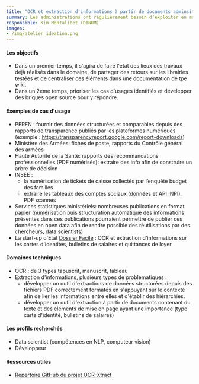 ```yaml
---
title: "OCR et extraction d'informations à partir de documents adminsitratifs"
summary: Les administrations ont régulièrement besoin d’exploiter en masse des documents administratifs sous des formats non directement exploitables (PDF scannés, images, etc.). L’information contenue dans ces documents, pour être exploitée, doit passer par une étape d'extraction et de structuration de l’information, qui est vite très chronophage si elle doit être réalisée à la main.
responsible: Kim Montalibet (DINUM)
images: 
- /img/atelier_ideation.png
---
```


#### Les objectifs 
* Dans un premier temps, il s'agira de faire l'état des lieux des travaux déjà réalisés dans le domaine, de partager des retours sur les librairies testées et de centraliser ces éléments dans une documentation de tpe wiki. 
* Dans un 2eme temps, prioriser les cas d'usages identifiés et dévelepper des briques open source pour y répondre.

#### Exemples de cas d'usage
* PEREN : fournir des données structurées et comparables depuis des rapports de transparence publiés par les plateformes numériques (exemple : https://transparencyreport.google.com/report-downloads)
* Ministère des Armées: fiches de poste, rapports du Contrôle général des armées 
* Haute Autorité de la Santé: rapports des recommandations professionnelles (PDF numérisés): extraire des info afin de construire un arbre de décision
* INSEE : 
  * la numérisation de tickets de caisse collectés par l’enquête budget des familles
  * extraire les tableaux des comptes sociaux (données et API INPI). PDF scannés
* Services statistiques ministériels: nombreuses publications en format papier (numérisation puis structuration automatique des informations présentes dans ces publications pourraient permettre de publier ces données en open data afin de rendre possible des réutilisations par des chercheurs, data scientists) 
* La start-up d'Etat [Dossier Facile](https://www.dossierfacile.fr/) : OCR et extraction d'informations sur les cartes d'identités, bulletins de salaires et quittances de loyer 

#### Domaines techniques 
- OCR : de 3 types tapuscrit, manuscrit, tableau 
- Extraction d'informations, plusieurs types de problématiques : 
  - développer un outil d'extractions de données structurées depuis des fichiers PDF correctement formatés en s'appuyant sur le contexte afin de lier les informations entre elles et d'établir des hiérarchies.
  - développer un outil d'extraction à partir de documents contenant du texte et des éléments de mise en page ayant une importance (type carte d'identité, bulletins de salaires) 


#### Les profils recherchés
* Data scientist (compétences en NLP, computeur vision)
* Développeur 

#### Ressources utiles 
* [Repertoire GitHub du projet OCR-Xtract](https://github.com/etalab-ia/ocr-xtract )

